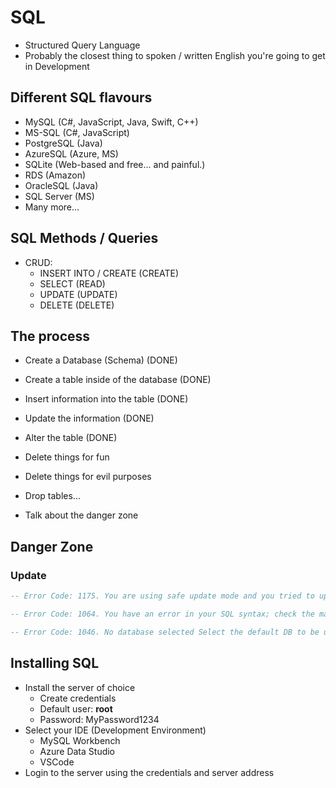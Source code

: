 # SQL

* Structured Query Language
* Probably the closest thing to spoken / written English you're going to get in Development

## Different SQL flavours

* MySQL (C#, JavaScript, Java, Swift, C++)
* MS-SQL (C#, JavaScript)
* PostgreSQL (Java)
* AzureSQL (Azure, MS)
* SQLite (Web-based and free... and painful.)
* RDS (Amazon)
* OracleSQL (Java)
* SQL Server (MS)
* Many more...

## SQL Methods / Queries

* CRUD: 
    * INSERT INTO / CREATE (CREATE)
    * SELECT (READ)
    * UPDATE (UPDATE)
    * DELETE (DELETE)

## The process

* Create a Database (Schema) (DONE)
* Create a table inside of the database (DONE)
* Insert information into the table (DONE)
* Update the information (DONE)
* Alter the table (DONE)
* Delete things for fun
* Delete things for evil purposes
* Drop tables...

* Talk about the danger zone

## Danger Zone

### Update

```sql
-- Error Code: 1175. You are using safe update mode and you tried to update a table without a WHERE that uses a KEY column.  To disable safe mode, toggle the option in Preferences -> SQL Editor and reconnect.

-- Error Code: 1064. You have an error in your SQL syntax; check the manual that corresponds to your MySQL server version for the right syntax to use near 'WHERE EmployeeID = 3' at line 1

-- Error Code: 1046. No database selected Select the default DB to be used by double-clicking its name in the SCHEMAS list in the sidebar.


```

## Installing SQL

* Install the server of choice
    * Create credentials
    * Default user: **root**
    * Password: MyPassword1234
* Select your IDE (Development Environment)
    * MySQL Workbench
    * Azure Data Studio
    * VSCode
* Login to the server using the credentials and server address
